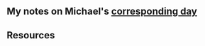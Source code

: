 ## My notes on Michael's [corresponding day](https://www.90daysofdevops.com/2022/day20/)


## Resources

